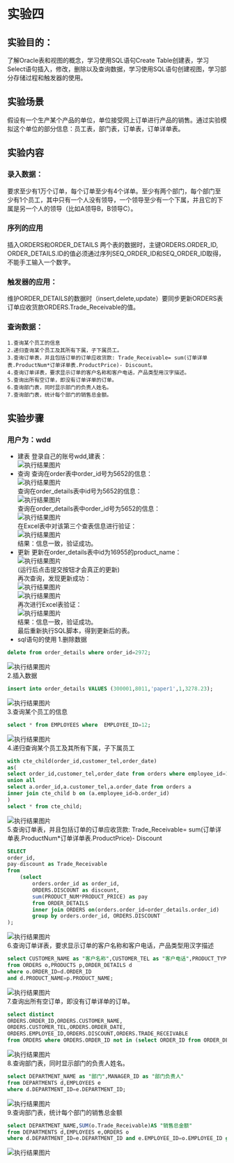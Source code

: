 # 实验四
## 实验目的：
了解Oracle表和视图的概念，学习使用SQL语句Create Table创建表，学习Select语句插入，修改，删除以及查询数据，学习使用SQL语句创建视图，学习部分存储过程和触发器的使用。
## 实验场景
假设有一个生产某个产品的单位，单位接受网上订单进行产品的销售。通过实验模拟这个单位的部分信息：员工表，部门表，订单表，订单详单表。
## 实验内容
### 录入数据：
要求至少有1万个订单，每个订单至少有4个详单。至少有两个部门，每个部门至少有1个员工，其中只有一个人没有领导，一个领导至少有一个下属，并且它的下属是另一个人的领导（比如A领导B，B领导C）。
### 序列的应用
插入ORDERS和ORDER_DETAILS 两个表的数据时，主键ORDERS.ORDER_ID, ORDER_DETAILS.ID的值必须通过序列SEQ_ORDER_ID和SEQ_ORDER_ID取得，不能手工输入一个数字。
### 触发器的应用：
维护ORDER_DETAILS的数据时（insert,delete,update）要同步更新ORDERS表订单应收货款ORDERS.Trade_Receivable的值。
### 查询数据：
    1.查询某个员工的信息
    2.递归查询某个员工及其所有下属，子下属员工。
    3.查询订单表，并且包括订单的订单应收货款: Trade_Receivable= sum(订单详单表.ProductNum*订单详单表.ProductPrice)- Discount。
    4.查询订单详表，要求显示订单的客户名称和客户电话，产品类型用汉字描述。
    5.查询出所有空订单，即没有订单详单的订单。
    6.查询部门表，同时显示部门的负责人姓名。
    7.查询部门表，统计每个部门的销售总金额。
## 实验步骤
### 用户为：wdd
- 建表
登录自己的账号wdd,建表：<br>
![执行结果图片](./1.png)<br>
- 查询
查询在order表中order_id号为5652的信息：<br>
![执行结果图片](./2.png)<br>
查询在order_details表中id号为5652的信息：<br>
![执行结果图片](./3.png)<br>
查询在order_details表中order_id号为5652的信息：<br>
![执行结果图片](./4.png)<br>
在Excel表中对该第三个查表信息进行验证：<br>
![执行结果图片](./5.png)<br>
结果：信息一致，验证成功。
- 更新
更新在order_details表中id为16955的product_name：<br>
![执行结果图片](./6.png)<br>
(运行后点击提交按钮才会真正的更新)<br>
再次查询，发现更新成功：<br>
![执行结果图片](./7.png)<br>
![执行结果图片](./8.png)<br>
再次进行Excel表验证：<br>
![执行结果图片](./9.png)<br>
结果：信息一致，验证成功。<br>
最后重新执行SQL脚本，得到更新后的表。<br>
- sql语句的使用
1.删除数据<br>
```sql
delete from order_details where order_id=2972;
```
![执行结果图片](./10.png)<br>
2.插入数据
```sql
insert into order_details VALUES (300001,8011,'paper1',1,3278.23);
```
![执行结果图片](./11.png)<br>
3.查询某个员工的信息
```sql
select * from EMPLOYEES where  EMPLOYEE_ID=12;
```
![执行结果图片](./12.png)<br>
4.递归查询某个员工及其所有下属，子下属员工
```sql
with cte_child(order_id,customer_tel,order_date)
as(
select order_id,customer_tel,order_date from orders where employee_id=122
union all
select a.order_id,a.customer_tel,a.order_date from orders a
inner join cte_child b on (a.employee_id=b.order_id)
)
select * from cte_child;
```
![执行结果图片](./13.png)<br>
5.查询订单表，并且包括订单的订单应收货款: Trade_Receivable= sum(订单详单表.ProductNum*订单详单表.ProductPrice)- Discount
```sql
SELECT
order_id,
pay-discount as Trade_Receivable
from
    (select
        orders.order_id as order_id,
        ORDERS.DISCOUNT as discount,
        sum(PRODUCT_NUM*PRODUCT_PRICE) as pay
        from ORDER_DETAILS 
        inner join ORDERS on(orders.order_id=order_details.order_id) 
        group by orders.order_id, ORDERS.DISCOUNT
);
```
![执行结果图片](./14.png)<br>
6.查询订单详表，要求显示订单的客户名称和客户电话，产品类型用汉字描述
```sql
select CUSTOMER_NAME as "客户名称",CUSTOMER_TEL as "客户电话",PRODUCT_TYPE as "产品类型"
from ORDERS o,PRODUCTS p,ORDER_DETAILS d
where o.ORDER_ID=d.ORDER_ID 
and d.PRODUCT_NAME=p.PRODUCT_NAME;
```
![执行结果图片](./15.png)<br>
7.查询出所有空订单，即没有订单详单的订单。
```sql
select distinct         
ORDERS.ORDER_ID,ORDERS.CUSTOMER_NAME,
ORDERS.CUSTOMER_TEL,ORDERS.ORDER_DATE,
ORDERS.EMPLOYEE_ID,ORDERS.DISCOUNT,ORDERS.TRADE_RECEIVABLE 
from ORDERS where ORDERS.ORDER_ID not in (select ORDER_ID from ORDER_DETAILS);
```
![执行结果图片](./16.png)<br>
8.查询部门表，同时显示部门的负责人姓名。
```sql
select DEPARTMENT_NAME as "部门",MANAGER_ID as "部门负责人" 
from DEPARTMENTS d,EMPLOYEES e
where d.DEPARTMENT_ID=e.DEPARTMENT_ID;
```
![执行结果图片](./17.png)<br>
9.查询部门表，统计每个部门的销售总金额
```sql
select DEPARTMENT_NAME,SUM(o.Trade_Receivable)AS "销售总金额"
from DEPARTMENTS d,EMPLOYEES e,ORDERS o
where d.DEPARTMENT_ID=e.DEPARTMENT_ID and e.EMPLOYEE_ID=o.EMPLOYEE_ID group by DEPARTMENT_NAME;
```
![执行结果图片](./18.png)<br>
